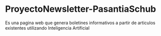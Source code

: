 # ProyectoNewsletter-PasantiaSchub
Es una pagina web que genera boletines informativos a partir de articulos existentes utilizando Inteligencia Artificial

